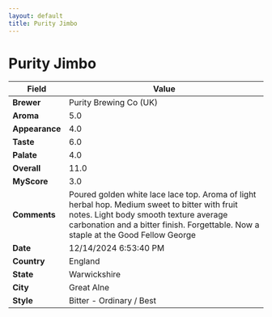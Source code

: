 ```yaml
---
layout: default
title: Purity Jimbo
---
```


# Purity Jimbo

| Field         | Value                                                                                                   |
|---------------|---------------------------------------------------------------------------------------------------------|
| **Brewer**    | Purity Brewing Co (UK)                                                                                        |
| **Aroma**     | 5.0                                                                                         |
| **Appearance**| 4.0                                                                                    |
| **Taste**     | 6.0                                                                                         |
| **Palate**    | 4.0                                                                                        |
| **Overall**   | 11.0                                                                                       |
| **MyScore**   | 3.0                                                                                       |
| **Comments**  | Poured golden white lace lace top.  Aroma of light herbal hop.  Medium sweet to bitter with fruit notes. Light body smooth texture average carbonation and a bitter finish.  Forgettable. Now a staple at the Good Fellow George                                                                                       |
| **Date**      | 12/14/2024 6:53:40 PM                                                                                          |
| **Country**   | England                                                                                       |
| **State**     | Warwickshire                                                                                         |
| **City**      | Great Alne                                                                                          |
| **Style**     | Bitter - Ordinary / Best                                                                                         |
